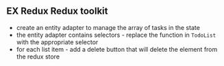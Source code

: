 ## EX Redux Redux toolkit

- create an entity adapter to manage the array of tasks in the state
- the entity adapter contains selectors - replace the function in `TodoList` with the appropriate selector
- for each list item - add a delete button that will delete the element from the redux store